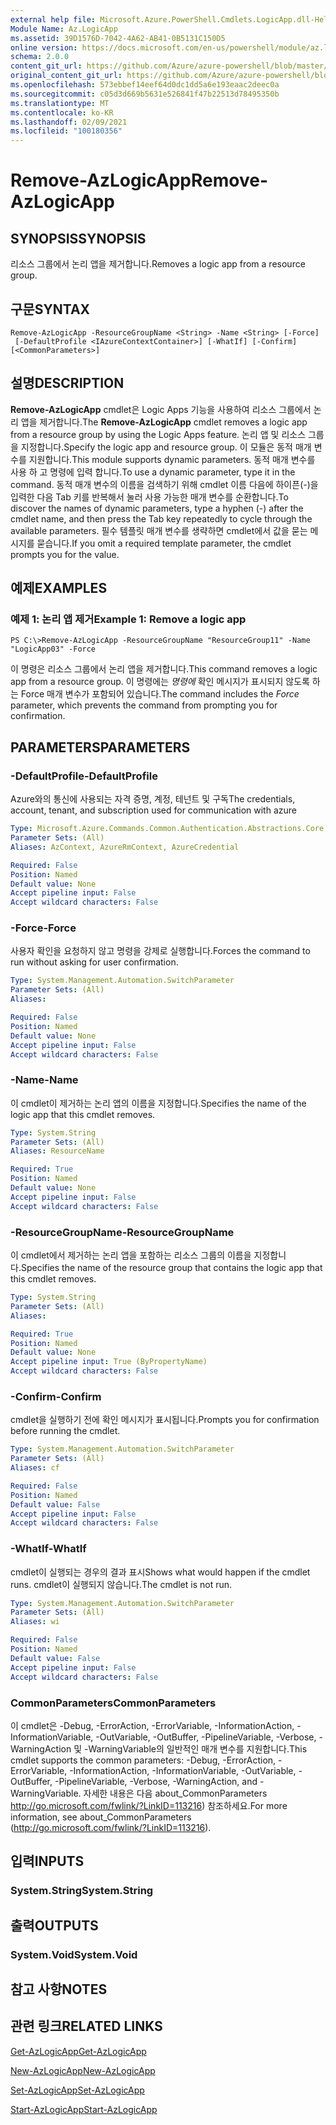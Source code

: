 ```yaml
---
external help file: Microsoft.Azure.PowerShell.Cmdlets.LogicApp.dll-Help.xml
Module Name: Az.LogicApp
ms.assetid: 39D1576D-7042-4A62-AB41-0B5131C150D5
online version: https://docs.microsoft.com/en-us/powershell/module/az.logicapp/remove-azlogicapp
schema: 2.0.0
content_git_url: https://github.com/Azure/azure-powershell/blob/master/src/LogicApp/LogicApp/help/Remove-AzLogicApp.md
original_content_git_url: https://github.com/Azure/azure-powershell/blob/master/src/LogicApp/LogicApp/help/Remove-AzLogicApp.md
ms.openlocfilehash: 573ebbef14eef64d0dc1dd5a6e193eaac2deec0a
ms.sourcegitcommit: c05d3d669b5631e526841f47b22513d78495350b
ms.translationtype: MT
ms.contentlocale: ko-KR
ms.lasthandoff: 02/09/2021
ms.locfileid: "100180356"
---
```

# <span data-ttu-id="33929-101">Remove-AzLogicApp</span><span class="sxs-lookup"><span data-stu-id="33929-101">Remove-AzLogicApp</span></span>

## <span data-ttu-id="33929-102">SYNOPSIS</span><span class="sxs-lookup"><span data-stu-id="33929-102">SYNOPSIS</span></span>
<span data-ttu-id="33929-103">리소스 그룹에서 논리 앱을 제거합니다.</span><span class="sxs-lookup"><span data-stu-id="33929-103">Removes a logic app from a resource group.</span></span>

## <span data-ttu-id="33929-104">구문</span><span class="sxs-lookup"><span data-stu-id="33929-104">SYNTAX</span></span>

```
Remove-AzLogicApp -ResourceGroupName <String> -Name <String> [-Force]
 [-DefaultProfile <IAzureContextContainer>] [-WhatIf] [-Confirm] [<CommonParameters>]
```

## <span data-ttu-id="33929-105">설명</span><span class="sxs-lookup"><span data-stu-id="33929-105">DESCRIPTION</span></span>
<span data-ttu-id="33929-106">**Remove-AzLogicApp** cmdlet은 Logic Apps 기능을 사용하여 리소스 그룹에서 논리 앱을 제거합니다.</span><span class="sxs-lookup"><span data-stu-id="33929-106">The **Remove-AzLogicApp** cmdlet removes a logic app from a resource group by using the Logic Apps feature.</span></span>
<span data-ttu-id="33929-107">논리 앱 및 리소스 그룹을 지정합니다.</span><span class="sxs-lookup"><span data-stu-id="33929-107">Specify the logic app and resource group.</span></span>
<span data-ttu-id="33929-108">이 모듈은 동적 매개 변수를 지원합니다.</span><span class="sxs-lookup"><span data-stu-id="33929-108">This module supports dynamic parameters.</span></span>
<span data-ttu-id="33929-109">동적 매개 변수를 사용 하 고 명령에 입력 합니다.</span><span class="sxs-lookup"><span data-stu-id="33929-109">To use a dynamic parameter, type it in the command.</span></span>
<span data-ttu-id="33929-110">동적 매개 변수의 이름을 검색하기 위해 cmdlet 이름 다음에 하이픈(-)을 입력한 다음 Tab 키를 반복해서 눌러 사용 가능한 매개 변수를 순환합니다.</span><span class="sxs-lookup"><span data-stu-id="33929-110">To discover the names of dynamic parameters, type a hyphen (-) after the cmdlet name, and then press the Tab key repeatedly to cycle through the available parameters.</span></span>
<span data-ttu-id="33929-111">필수 템플릿 매개 변수를 생략하면 cmdlet에서 값을 묻는 메시지를 묻습니다.</span><span class="sxs-lookup"><span data-stu-id="33929-111">If you omit a required template parameter, the cmdlet prompts you for the value.</span></span>

## <span data-ttu-id="33929-112">예제</span><span class="sxs-lookup"><span data-stu-id="33929-112">EXAMPLES</span></span>

### <span data-ttu-id="33929-113">예제 1: 논리 앱 제거</span><span class="sxs-lookup"><span data-stu-id="33929-113">Example 1: Remove a logic app</span></span>
```
PS C:\>Remove-AzLogicApp -ResourceGroupName "ResourceGroup11" -Name "LogicApp03" -Force
```

<span data-ttu-id="33929-114">이 명령은 리소스 그룹에서 논리 앱을 제거합니다.</span><span class="sxs-lookup"><span data-stu-id="33929-114">This command removes a logic app from a resource group.</span></span>
<span data-ttu-id="33929-115">이 명령에는 *명령에* 확인 메시지가 표시되지 않도록 하는 Force 매개 변수가 포함되어 있습니다.</span><span class="sxs-lookup"><span data-stu-id="33929-115">The command includes the *Force* parameter, which prevents the command from prompting you for confirmation.</span></span>

## <span data-ttu-id="33929-116">PARAMETERS</span><span class="sxs-lookup"><span data-stu-id="33929-116">PARAMETERS</span></span>

### <span data-ttu-id="33929-117">-DefaultProfile</span><span class="sxs-lookup"><span data-stu-id="33929-117">-DefaultProfile</span></span>
<span data-ttu-id="33929-118">Azure와의 통신에 사용되는 자격 증명, 계정, 테넌트 및 구독</span><span class="sxs-lookup"><span data-stu-id="33929-118">The credentials, account, tenant, and subscription used for communication with azure</span></span>

```yaml
Type: Microsoft.Azure.Commands.Common.Authentication.Abstractions.Core.IAzureContextContainer
Parameter Sets: (All)
Aliases: AzContext, AzureRmContext, AzureCredential

Required: False
Position: Named
Default value: None
Accept pipeline input: False
Accept wildcard characters: False
```

### <span data-ttu-id="33929-119">-Force</span><span class="sxs-lookup"><span data-stu-id="33929-119">-Force</span></span>
<span data-ttu-id="33929-120">사용자 확인을 요청하지 않고 명령을 강제로 실행합니다.</span><span class="sxs-lookup"><span data-stu-id="33929-120">Forces the command to run without asking for user confirmation.</span></span>

```yaml
Type: System.Management.Automation.SwitchParameter
Parameter Sets: (All)
Aliases:

Required: False
Position: Named
Default value: None
Accept pipeline input: False
Accept wildcard characters: False
```

### <span data-ttu-id="33929-121">-Name</span><span class="sxs-lookup"><span data-stu-id="33929-121">-Name</span></span>
<span data-ttu-id="33929-122">이 cmdlet이 제거하는 논리 앱의 이름을 지정합니다.</span><span class="sxs-lookup"><span data-stu-id="33929-122">Specifies the name of the logic app that this cmdlet removes.</span></span>

```yaml
Type: System.String
Parameter Sets: (All)
Aliases: ResourceName

Required: True
Position: Named
Default value: None
Accept pipeline input: False
Accept wildcard characters: False
```

### <span data-ttu-id="33929-123">-ResourceGroupName</span><span class="sxs-lookup"><span data-stu-id="33929-123">-ResourceGroupName</span></span>
<span data-ttu-id="33929-124">이 cmdlet에서 제거하는 논리 앱을 포함하는 리소스 그룹의 이름을 지정합니다.</span><span class="sxs-lookup"><span data-stu-id="33929-124">Specifies the name of the resource group that contains the logic app that this cmdlet removes.</span></span>

```yaml
Type: System.String
Parameter Sets: (All)
Aliases:

Required: True
Position: Named
Default value: None
Accept pipeline input: True (ByPropertyName)
Accept wildcard characters: False
```

### <span data-ttu-id="33929-125">-Confirm</span><span class="sxs-lookup"><span data-stu-id="33929-125">-Confirm</span></span>
<span data-ttu-id="33929-126">cmdlet을 실행하기 전에 확인 메시지가 표시됩니다.</span><span class="sxs-lookup"><span data-stu-id="33929-126">Prompts you for confirmation before running the cmdlet.</span></span>

```yaml
Type: System.Management.Automation.SwitchParameter
Parameter Sets: (All)
Aliases: cf

Required: False
Position: Named
Default value: False
Accept pipeline input: False
Accept wildcard characters: False
```

### <span data-ttu-id="33929-127">-WhatIf</span><span class="sxs-lookup"><span data-stu-id="33929-127">-WhatIf</span></span>
<span data-ttu-id="33929-128">cmdlet이 실행되는 경우의 결과 표시</span><span class="sxs-lookup"><span data-stu-id="33929-128">Shows what would happen if the cmdlet runs.</span></span>
<span data-ttu-id="33929-129">cmdlet이 실행되지 않습니다.</span><span class="sxs-lookup"><span data-stu-id="33929-129">The cmdlet is not run.</span></span>

```yaml
Type: System.Management.Automation.SwitchParameter
Parameter Sets: (All)
Aliases: wi

Required: False
Position: Named
Default value: False
Accept pipeline input: False
Accept wildcard characters: False
```

### <span data-ttu-id="33929-130">CommonParameters</span><span class="sxs-lookup"><span data-stu-id="33929-130">CommonParameters</span></span>
<span data-ttu-id="33929-131">이 cmdlet은 -Debug, -ErrorAction, -ErrorVariable, -InformationAction, -InformationVariable, -OutVariable, -OutBuffer, -PipelineVariable, -Verbose, -WarningAction 및 -WarningVariable의 일반적인 매개 변수를 지원합니다.</span><span class="sxs-lookup"><span data-stu-id="33929-131">This cmdlet supports the common parameters: -Debug, -ErrorAction, -ErrorVariable, -InformationAction, -InformationVariable, -OutVariable, -OutBuffer, -PipelineVariable, -Verbose, -WarningAction, and -WarningVariable.</span></span> <span data-ttu-id="33929-132">자세한 내용은 다음 about_CommonParameters http://go.microsoft.com/fwlink/?LinkID=113216) 참조하세요.</span><span class="sxs-lookup"><span data-stu-id="33929-132">For more information, see about_CommonParameters (http://go.microsoft.com/fwlink/?LinkID=113216).</span></span>

## <span data-ttu-id="33929-133">입력</span><span class="sxs-lookup"><span data-stu-id="33929-133">INPUTS</span></span>

### <span data-ttu-id="33929-134">System.String</span><span class="sxs-lookup"><span data-stu-id="33929-134">System.String</span></span>

## <span data-ttu-id="33929-135">출력</span><span class="sxs-lookup"><span data-stu-id="33929-135">OUTPUTS</span></span>

### <span data-ttu-id="33929-136">System.Void</span><span class="sxs-lookup"><span data-stu-id="33929-136">System.Void</span></span>

## <span data-ttu-id="33929-137">참고 사항</span><span class="sxs-lookup"><span data-stu-id="33929-137">NOTES</span></span>

## <span data-ttu-id="33929-138">관련 링크</span><span class="sxs-lookup"><span data-stu-id="33929-138">RELATED LINKS</span></span>

[<span data-ttu-id="33929-139">Get-AzLogicApp</span><span class="sxs-lookup"><span data-stu-id="33929-139">Get-AzLogicApp</span></span>](./Get-AzLogicApp.md)

[<span data-ttu-id="33929-140">New-AzLogicApp</span><span class="sxs-lookup"><span data-stu-id="33929-140">New-AzLogicApp</span></span>](./New-AzLogicApp.md)

[<span data-ttu-id="33929-141">Set-AzLogicApp</span><span class="sxs-lookup"><span data-stu-id="33929-141">Set-AzLogicApp</span></span>](./Set-AzLogicApp.md)

[<span data-ttu-id="33929-142">Start-AzLogicApp</span><span class="sxs-lookup"><span data-stu-id="33929-142">Start-AzLogicApp</span></span>](./Start-AzLogicApp.md)


